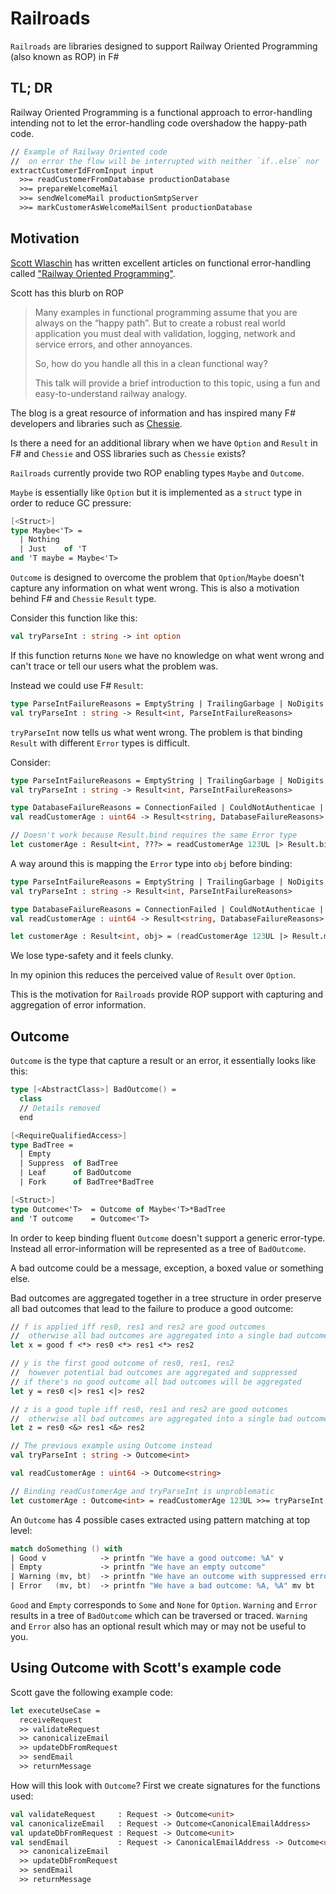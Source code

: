 # Railroads

`Railroads` are libraries designed to support Railway Oriented Programming (also known as ROP) in F#

## TL; DR

Railway Oriented Programming is a functional approach to error-handling intending
not to let the error-handling code overshadow the happy-path code.

```fsharp
// Example of Railway Oriented code
//  on error the flow will be interrupted with neither `if..else` nor `try..with`
extractCustomerIdFromInput input
  >>= readCustomerFromDatabase productionDatabase
  >>= prepareWelcomeMail
  >>= sendWelcomeMail productionSmtpServer
  >>= markCustomerAsWelcomeMailSent productionDatabase
```

## Motivation

[Scott Wlaschin](https://twitter.com/ScottWlaschin) has written excellent articles
on functional error-handling called
["Railway Oriented Programming"](https://fsharpforfunandprofit.com/rop/).

Scott has this blurb on ROP

> Many examples in functional programming assume that you are always on the “happy path”. But to create a robust real world application you must deal with validation, logging, network and service errors, and other annoyances.
>
> So, how do you handle all this in a clean functional way?
>
> This talk will provide a brief introduction to this topic, using a fun and easy-to-understand railway analogy.

The blog is a great resource of information and has inspired many F# developers and libraries such as [Chessie](https://fsprojects.github.io/Chessie/).

Is there a need for an additional library when we have `Option` and `Result` in F# and `Chessie` and OSS libraries such as `Chessie` exists?

`Railroads` currently provide two ROP enabling types `Maybe` and `Outcome`.

`Maybe` is essentially like `Option` but it is implemented as a `struct` type in order to reduce GC pressure:

```fsharp
[<Struct>]
type Maybe<'T> =
  | Nothing
  | Just    of 'T
and 'T maybe = Maybe<'T>
```

`Outcome` is designed to overcome the problem that `Option`/`Maybe` doesn't capture any information on what went wrong. This is also a motivation behind F# and `Chessie` `Result` type.

Consider this function like this:

```fsharp
val tryParseInt : string -> int option
```

If this function returns `None` we have no knowledge on what went wrong and can't trace or tell our users what the problem was.

Instead we could use F# `Result`:

```fsharp
type ParseIntFailureReasons = EmptyString | TrailingGarbage | NoDigits | Whatever
val tryParseInt : string -> Result<int, ParseIntFailureReasons>
```

`tryParseInt` now tells us what went wrong. The problem is that binding `Result` with different `Error` types is difficult.

Consider:

```fsharp
type ParseIntFailureReasons = EmptyString | TrailingGarbage | NoDigits | Whatever
val tryParseInt : string -> Result<int, ParseIntFailureReasons>

type DatabaseFailureReasons = ConnectionFailed | CouldNotAuthenticae | SomethingElse
val readCustomerAge : uint64 -> Result<string, DatabaseFailureReasons>

// Doesn't work because Result.bind requires the same Error type
let customerAge : Result<int, ???> = readCustomerAge 123UL |> Result.bind tryParseInt
```

A way around this is mapping the `Error` type into `obj` before binding:

```fsharp
type ParseIntFailureReasons = EmptyString | TrailingGarbage | NoDigits | Whatever
val tryParseInt : string -> Result<int, ParseIntFailureReasons>

type DatabaseFailureReasons = ConnectionFailed | CouldNotAuthenticae | SomethingElse
val readCustomerAge : uint64 -> Result<string, DatabaseFailureReasons>

let customerAge : Result<int, obj> = (readCustomerAge 123UL |> Result.mapError box) |> Result.bind (tryParseInt >> Result.mapError box)
```

We lose type-safety and it feels clunky.

In my opinion this reduces the perceived value of `Result` over `Option`.

This is the motivation for `Railroads` provide ROP support with capturing and aggregation of error information.

## Outcome

`Outcome` is the type that capture a result or an error, it essentially looks like this:

```fsharp
type [<AbstractClass>] BadOutcome() =
  class
  // Details removed
  end

[<RequireQualifiedAccess>]
type BadTree =
  | Empty
  | Suppress  of BadTree
  | Leaf      of BadOutcome
  | Fork      of BadTree*BadTree

[<Struct>]
type Outcome<'T>  = Outcome of Maybe<'T>*BadTree
and 'T outcome    = Outcome<'T>
```

In order to keep binding fluent `Outcome` doesn't support a generic error-type. Instead all
error-information will be represented as a tree of `BadOutcome`.

A bad outcome could be a message, exception, a boxed value or something else.

Bad outcomes are aggregated together in a tree structure in order preserve all bad outcomes that lead
to the failure to produce a good outcome:

```fsharp
// f is applied iff res0, res1 and res2 are good outcomes
//  otherwise all bad outcomes are aggregated into a single bad outcome
let x = good f <*> res0 <*> res1 <*> res2

// y is the first good outcome of res0, res1, res2
//  however potential bad outcomes are aggregated and suppressed
// if there's no good outcome all bad outcomes will be aggregated
let y = res0 <|> res1 <|> res2

// z is a good tuple iff res0, res1 and res2 are good outcomes
//  otherwise all bad outcomes are aggregated into a single bad outcome
let z = res0 <&> res1 <&> res2

// The previous example using Outcome instead
val tryParseInt : string -> Outcome<int>

val readCustomerAge : uint64 -> Outcome<string>

// Binding readCustomerAge and tryParseInt is unproblematic
let customerAge : Outcome<int> = readCustomerAge 123UL >>= tryParseInt
```

An `Outcome` has 4 possible cases extracted using pattern matching at top level:

```fsharp
match doSomething () with
| Good v            -> printfn "We have a good outcome: %A" v
| Empty             -> printfn "We have an empty outcome"
| Warning (mv, bt)  -> printfn "We have an outcome with suppressed errors: %A, %A" mv bt
| Error   (mv, bt)  -> printfn "We have a bad outcome: %A, %A" mv bt
```

`Good` and `Empty` corresponds to `Some` and `None` for `Option`. `Warning` and `Error` results in a tree
of `BadOutcome` which can be traversed or traced. `Warning` and `Error` also has an optional result which
may or may not be useful to you.

## Using Outcome with Scott's example code

Scott gave the following example code:

```fsharp
let executeUseCase =
  receiveRequest
  >> validateRequest
  >> canonicalizeEmail
  >> updateDbFromRequest
  >> sendEmail
  >> returnMessage
```

How will this look with `Outcome`? First we create signatures for the functions used:

```fsharp
val validateRequest     : Request -> Outcome<unit>
val canonicalizeEmail   : Request -> Outcome<CanonicalEmailAddress>
val updateDbFromRequest : Request -> Outcome<unit>
val sendEmail           : Request -> CanonicalEmailAddress -> Outcome<unit>
  >> canonicalizeEmail
  >> updateDbFromRequest
  >> sendEmail
  >> returnMessage
```